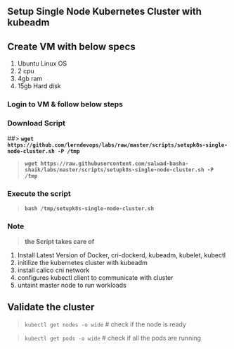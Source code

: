 ## Setup Single Node Kubernetes Cluster with kubeadm

## Create VM with below specs
1) Ubuntu Linux OS
2) 2 cpu
3) 4gb ram
4) 15gb Hard disk

### Login to VM & follow below steps 

### Download Script 

##> **`wget https://github.com/lerndevops/labs/raw/master/scripts/setupk8s-single-node-cluster.sh -P /tmp`**

> **`wget https://raw.githubusercontent.com/salwad-basha-shaik/labs/master/scripts/setupk8s-single-node-cluster.sh -P /tmp`**

### Execute the script 

> **`bash /tmp/setupk8s-single-node-cluster.sh`**

### Note

> **the Script takes care of**

1) Install Latest Version of Docker, cri-dockerd, kubeadm, kubelet, kubectl
2) initilize the kubernetes cluster with kubeadm
3) install calico cni network
4) configures kubectl client to communicate with cluster 
5) untaint master node to run workloads

## Validate the cluster  

> `kubectl get nodes -o wide` # check if the node is ready

> `kubectl get pods -o wide` # check if all the pods are running 
